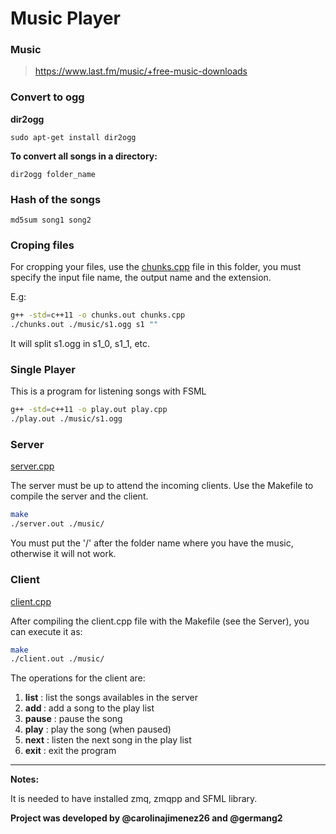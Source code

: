 # Music Player


### Music

> https://www.last.fm/music/+free-music-downloads

### Convert to ogg

**dir2ogg**

```
sudo apt-get install dir2ogg
```

**To convert all songs in a directory:**

```
dir2ogg folder_name
```


### Hash of the songs

```
md5sum song1 song2
```


### Croping files

For cropping your files, use the [chunks.cpp](https://github.com/carolinajimenez26/Arquitectura-Cliente-Servidor/blob/master/player/chunks.cpp) file in this folder, you must specify
the input file name, the output name and the extension.

E.g:

```bash
g++ -std=c++11 -o chunks.out chunks.cpp
./chunks.out ./music/s1.ogg s1 ""
```

It will split s1.ogg in s1_0, s1_1, etc.


### Single Player

This is a program for listening songs with FSML

```bash
g++ -std=c++11 -o play.out play.cpp
./play.out ./music/s1.ogg
```

### Server

[server.cpp](https://github.com/carolinajimenez26/Arquitectura-Cliente-Servidor/blob/master/player/server.cpp)

The server must be up to attend the incoming clients.
Use the Makefile to compile the server and the client.

```bash
make
./server.out ./music/
```

You must put the '/' after the folder name where you have the music, otherwise
it will not work.

### Client

[client.cpp](https://github.com/carolinajimenez26/Arquitectura-Cliente-Servidor/blob/master/player/client.cpp)

After compiling the client.cpp file with the Makefile (see the Server), you can
execute it as:

```bash
make
./client.out ./music/
```

The operations for the client are:

1. __list__ : list the songs availables in the server
2. __add <song Name>__ : add a song to the play list
3. __pause__ : pause the song
4. __play__ : play the song (when paused)
5. __next__ : listen the next song in the play list
6. __exit__ : exit the program

_________________________

**Notes:**

It is needed to have installed zmq, zmqpp and SFML library.

**Project was developed by @carolinajimenez26 and @germang2**
